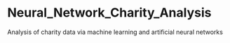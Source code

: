 # Neural_Network_Charity_Analysis
Analysis of charity data via machine learning and artificial neural networks
